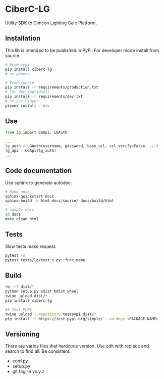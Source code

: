 # CiberC-LG

Utility SDK to Cimcon Lighting Gale Platform.

## Installation

This lib is intended to be published in PyPi. For developer mode install from source.

```bash
# From pypi
pip install ciberc-lg
# or pipenv

# From source
pip install -r requirements/production.txt
# For dev (optional)
pip install -r requirements/dev.txt
# or use Pipenv
pipenv install --dev
```

## Use

```python
from lg import LGApi, LGAuth

...
lg_auth = LGAuth(username, password, base_url, ssl_verify=False, ...)
lg_api - LGApi(lg_auth)
...
```

## Code documentation

Use sphinx to generate autodoc:

```bash
# Make once
sphinx-quickstart docs
sphinx-build -b html docs/source/ docs/build/html

# update docs
cd docs
make clean html
```

## Tests

Slow tests make request.

```bash
pytest -s
pytest tests/lg/test_x.py::func_name
```

## Build

```bash
rm -rf dist/*
python setup.py sdist bdist_wheel
twine upload dist/*
pip install ciberc-lg

## Test PyPI
twine upload --repository testpypi dist/*
pip install -i https://test.pypi.org/simple/ --no-deps <PACKAGE-NAME>
```

## Versioning

There are varios files that hardcode version. Use edit with replace and search to find all. Be consistent.

- conf.py
- setup.py
- git tag -a vx.y.z
